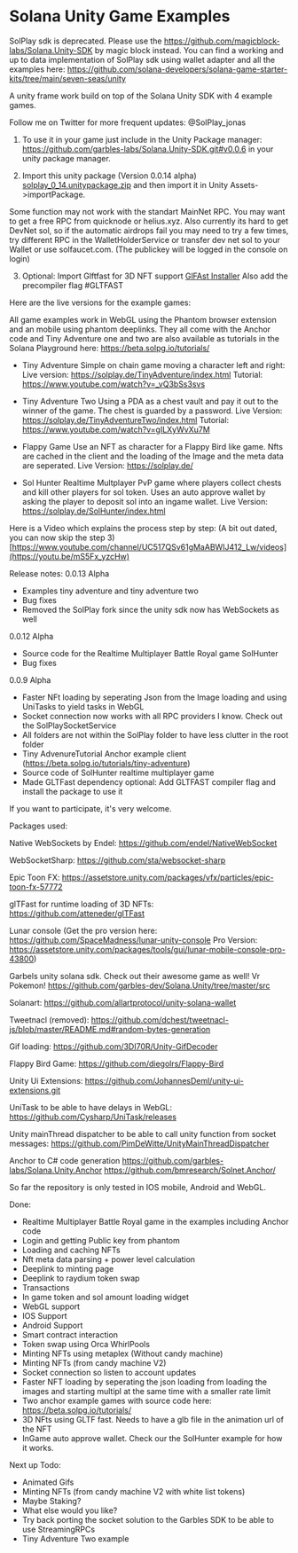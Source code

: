 # Solana Unity Game Examples

SolPlay sdk is deprecated. Please use the https://github.com/magicblock-labs/Solana.Unity-SDK by magic block instead. 
You can find a working and up to data implementation of SolPlay sdk using wallet adapter and all the examples here: 
https://github.com/solana-developers/solana-game-starter-kits/tree/main/seven-seas/unity

A unity frame work build on top of the Solana Unity SDK with 4 example games. 

Follow me on Twitter for more frequent updates: @SolPlay_jonas

1) To use it in your game just include in the Unity Package manager: 
https://github.com/garbles-labs/Solana.Unity-SDK.git#v0.0.6
in your unity package manager.

2) Import this unity package (Version 0.0.14 alpha)
[solplay_0_14.unitypackage.zip](https://github.com/Woody4618/SolPlay_Unity_SDK/files/10919481/solplay_0_14.unitypackage.zip)
and then import it in Unity Assets->importPackage.

Some function may not work with the standart MainNet RPC. 
You may want to get a free RPC from quicknode or helius.xyz. 
Also currently its hard to get DevNet sol, so if the automatic airdrops fail you may need to try a few times, try different RPC in the WalletHolderService or transfer dev net sol to your Wallet or use solfaucet.com. (The publickey will be logged in the console on login) 

3) Optional: Import Glftfast for 3D NFT support
[GlFAst Installer](https://package-installer.glitch.me/v1/installer/OpenUPM/com.atteneder.gltfast?registry=https%3A%2F%2Fpackage.openupm.com&scope=com.atteneder)
Also add the precompiler flag #GLTFAST

Here are the live versions for the example games: 

All game examples work in WebGL using the Phantom browser extension and an mobile using phantom deeplinks. 
They all come with the Anchor code and Tiny Adventure one and two are also available as tutorials in the Solana 
Playground here: https://beta.solpg.io/tutorials/

- Tiny Adventure
Simple on chain game moving a character left and right: 
Live version: https://solplay.de/TinyAdventure/index.html
Tutorial: https://www.youtube.com/watch?v=_vQ3bSs3svs

- Tiny Adventure Two
Using a PDA as a chest vault and pay it out to the winner of the game. 
The chest is guarded by a password. 
Live Version: https://solplay.de/TinyAdventureTwo/index.html
Tutorial: https://www.youtube.com/watch?v=gILXyWvXu7M

- Flappy Game
Use an NFT as character for a Flappy Bird like game. Nfts are cached in the client and the loading of the Image and the meta data are seperated.
Live Version: https://solplay.de/

- Sol Hunter 
Realtime Multplayer PvP game where players collect chests and kill other players for sol token.
Uses an auto approve wallet by asking the player to deposit sol into an ingame wallet. 
Live Version: https://solplay.de/SolHunter/index.html

Here is a Video which explains the process step by step: (A bit out dated, you can now skip the step 3) 
[https://www.youtube.com/channel/UC517QSv61gMaABWIJ412_Lw/videos](https://youtu.be/mS5Fx_yzcHw)

Release notes:
0.0.13 Alpha
- Examples tiny adventure and tiny adventure two
- Bug fixes
- Removed the SolPlay fork since the unity sdk now has WebSockets as well

0.0.12 Alpha
- Source code for the Realtime Multiplayer Battle Royal game SolHunter
- Bug fixes

0.0.9 Alpha
- Faster NFt loading by seperating Json from the Image loading and using UniTasks to yield tasks in WebGL
- Socket connection now works with all RPC providers I know. Check out the SolPlaySocketService
- All folders are not within the SolPlay folder to have less clutter in the root folder 
- Tiny AdvenureTutorial Anchor example client (https://beta.solpg.io/tutorials/tiny-adventure)
- Source code of SolHunter realtime multiplayer game
- Made GLTFast dependency optional: Add GLTFAST compiler flag and install the package to use it 

If you want to participate, it's very welcome.


Packages used: 

Native WebSockets by Endel:
https://github.com/endel/NativeWebSocket

WebSocketSharp: 
https://github.com/sta/websocket-sharp

Epic Toon FX:
https://assetstore.unity.com/packages/vfx/particles/epic-toon-fx-57772

glTFast for runtime loading of 3D NFTs:
https://github.com/atteneder/glTFast

Lunar console (Get the pro version here: 
https://github.com/SpaceMadness/lunar-unity-console
Pro Version: https://assetstore.unity.com/packages/tools/gui/lunar-mobile-console-pro-43800)

Garbels unity solana sdk. Check out their awesome game as well! Vr Pokemon! 
https://github.com/garbles-dev/Solana.Unity/tree/master/src

Solanart:
https://github.com/allartprotocol/unity-solana-wallet

Tweetnacl (removed):
https://github.com/dchest/tweetnacl-js/blob/master/README.md#random-bytes-generation

Gif loading:
https://github.com/3DI70R/Unity-GifDecoder

Flappy Bird Game: 
https://github.com/diegolrs/Flappy-Bird

Unity Ui Extensions:
https://github.com/JohannesDeml/unity-ui-extensions.git

UniTask to be able to have delays in WebGL: 
https://github.com/Cysharp/UniTask/releases

Unity mainThread dispatcher to be able to call unity function from socket messages:
https://github.com/PimDeWitte/UnityMainThreadDispatcher

Anchor to C# code generation
https://github.com/garbles-labs/Solana.Unity.Anchor
https://github.com/bmresearch/Solnet.Anchor/

So far the repository is only tested in IOS mobile, Android and WebGL.

Done:
- Realtime Multiplayer Battle Royal game in the examples including Anchor code
- Login and getting Public key from phantom
- Loading and caching NFTs
- Nft meta data parsing + power level calculation
- Deeplink to minting page
- Deeplink to raydium token swap
- Transactions
- In game token and sol amount loading widget
- WebGL support 
- IOS Support 
- Android Support
- Smart contract interaction
- Token swap using Orca WhirlPools
- Minting NFTs using metaplex (Without candy machine)
- Minting NFTs (from candy machine V2)
- Socket connection so listen to account updates
- Faster NFT loading by seperating the json loading from loading the images and starting multipl at the same time with a smaller rate limit
- Two anchor example games with source code here: https://beta.solpg.io/tutorials/
- 3D NFts using GLTF fast. Needs to have a glb file in the animation url of the NFT
- InGame auto approve wallet. Check our the SolHunter example for how it works. 


Next up Todo: 

- Animated Gifs
- Minting NFTs (from candy machine V2 with white list tokens)
- Maybe Staking? 
- What else would you like?  
- Try back porting the socket solution to the Garbles SDK to be able to use StreamingRPCs
- Tiny Adventure Two example 




